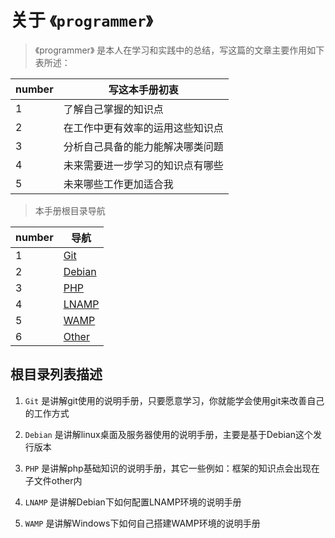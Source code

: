 # 关于 `《programmer》`

> 《programmer》 是本人在学习和实践中的总结，写这篇的文章主要作用如下表所述：

number | 写这本手册初衷
------ | ----------------
1      | 了解自己掌握的知识点
2      | 在工作中更有效率的运用这些知识点
3      | 分析自己具备的能力能解决哪类问题
4      | 未来需要进一步学习的知识点有哪些
5      | 未来哪些工作更加适合我

> 本手册根目录导航

number | 导航
------ | ------------------
1      | [Git](./Git)
2      | [Debian](./Debian)
3      | [PHP](./PHP)
4      | [LNAMP](./LNAMP)
5      | [WAMP](./WAMP)
6      | [Other](./Other)

## 根目录列表描述

1. `Git` 是讲解git使用的说明手册，只要愿意学习，你就能学会使用git来改善自己的工作方式

2. `Debian` 是讲解linux桌面及服务器使用的说明手册，主要是基于Debian这个发行版本

3. `PHP` 是讲解php基础知识的说明手册，其它一些例如：框架的知识点会出现在子文件other内

4. `LNAMP` 是讲解Debian下如何配置LNAMP环境的说明手册

5. `WAMP` 是讲解Windows下如何自己搭建WAMP环境的说明手册

